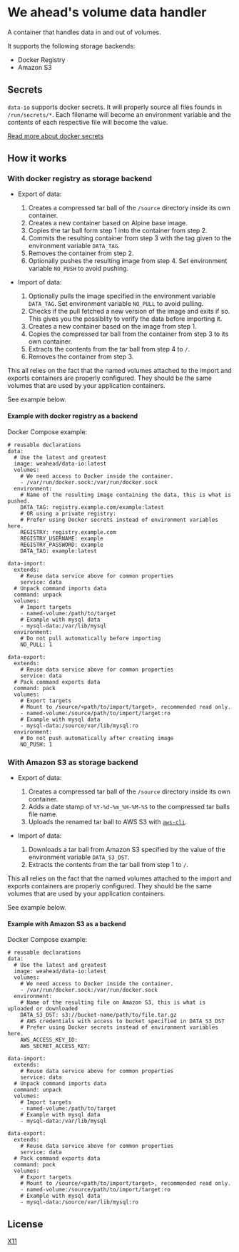 # We ahead's volume data handler

A container that handles data in and out of volumes.

It supports the following storage backends:

- Docker Registry
- Amazon S3

## Secrets

`data-io` supports docker secrets. It will properly source all files founds in `/run/secrets/*`. Each filename will become an environment variable and the contents of each respective file will become the value.

[Read more about docker secrets](https://docs.docker.com/engine/swarm/secrets/)


## How it works

### With docker registry as storage backend

- Export of data:
  1. Creates a compressed tar ball of the `/source` directory inside its own container.
  2. Creates a new container based on Alpine base image.
  3. Copies the tar ball form step 1 into the container from step 2.
  4. Commits the resulting container from step 3 with the tag given to the environment variable `DATA_TAG`.
  5. Removes the container from step 2.
  6. Optionally pushes the resulting image from step 4. Set environment variable `NO_PUSH` to avoid pushing.

- Import of data:
  1. Optionally pulls the image specified in the environment variable `DATA_TAG`. Set environment variable `NO_PULL` to avoid pulling.
  2. Checks if the pull fetched a new version of the image and exits if so. This gives you the possiblity to verify the data before importing it.
  3. Creates a new container based on the image from step 1.
  4. Copies the compressed tar ball from the container from step 3 to its own container.
  5. Extracts the contents from the tar ball from step 4 to `/`.
  6. Removes the container from step 3.

This all relies on the fact that the named volumes attached to the import and exports containers are properly configured.
They should be the same volumes that are used by your application containers.

See example below.

#### Example with docker registry as a backend

Docker Compose example:

```
# reusable declarations
data:
  # Use the latest and greatest
  image: weahead/data-io:latest
  volumes:
    # We need access to Docker inside the container.
    - /var/run/docker.sock:/var/run/docker.sock
  environment:
    # Name of the resulting image containing the data, this is what is pushed.
    DATA_TAG: registry.example.com/example:latest
    # OR using a private registry:
    # Prefer using Docker secrets instead of environment variables here.
    REGISTRY: registry.example.com
    REGISTRY_USERNAME: example
    REGISTRY_PASSWORD: example 
    DATA_TAG: example:latest

data-import:
  extends:
    # Reuse data service above for common properties
    service: data
  # Unpack command imports data
  command: unpack
  volumes:
    # Import targets
    - named-volume:/path/to/target
    # Example with mysql data
    - mysql-data:/var/lib/mysql
  environment:
    # Do not pull automatically before importing
    NO_PULL: 1

data-export:
  extends:
    # Reuse data service above for common properties
    service: data
  # Pack command exports data
  command: pack
  volumes:
    # Export targets
    # Mount to /source/<path/to/import/target>, recommended read only.
    - named-volume:/source/path/to/import/target:ro
    # Example with mysql data
    - mysql-data:/source/var/lib/mysql:ro
  environment:
    # Do not push automatically after creating image
    NO_PUSH: 1
```


### With Amazon S3 as storage backend

- Export of data:
  1. Creates a compressed tar ball of the `/source` directory inside its own container.
  2. Adds a date stamp of `%Y-%d-%m_%H-%M-%S` to the compressed tar balls file name.
  3. Uploads the renamed tar ball to AWS S3 with [`aws-cli`](https://github.com/aws/aws-cli).

- Import of data:
  1. Downloads a tar ball from Amazon S3 specified by the value of the environment variable `DATA_S3_DST`.
  2. Extracts the contents from the tar ball from step 1 to `/`.

This all relies on the fact that the named volumes attached to the import and exports containers are properly configured.
They should be the same volumes that are used by your application containers.

See example below.

#### Example with Amazon S3 as a backend

Docker Compose example:

```
# reusable declarations
data:
  # Use the latest and greatest
  image: weahead/data-io:latest
  volumes:
    # We need access to Docker inside the container.
    - /var/run/docker.sock:/var/run/docker.sock
  environment:
    # Name of the resulting file on Amazon S3, this is what is uploaded or downloaded
    DATA_S3_DST: s3://bucket-name/path/to/file.tar.gz
    # AWS credentials with access to bucket specified in DATA_S3_DST
    # Prefer using Docker secrets instead of environment variables here.
    AWS_ACCESS_KEY_ID:
    AWS_SECRET_ACCESS_KEY:

data-import:
  extends:
    # Reuse data service above for common properties
    service: data
  # Unpack command imports data
  command: unpack
  volumes:
    # Import targets
    - named-volume:/path/to/target
    # Example with mysql data
    - mysql-data:/var/lib/mysql

data-export:
  extends:
    # Reuse data service above for common properties
    service: data
  # Pack command exports data
  command: pack
  volumes:
    # Export targets
    # Mount to /source/<path/to/import/target>, recommended read only.
    - named-volume:/source/path/to/import/target:ro
    # Example with mysql data
    - mysql-data:/source/var/lib/mysql:ro
```


## License

[X11](LICENSE)
